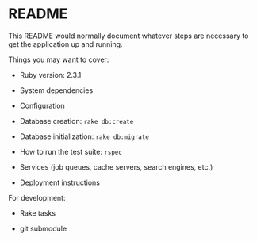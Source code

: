 # README

This README would normally document whatever steps are necessary to get the
application up and running.

Things you may want to cover:

* Ruby version: 2.3.1

* System dependencies

* Configuration

* Database creation: `rake db:create`

* Database initialization: `rake db:migrate`

* How to run the test suite: `rspec`

* Services (job queues, cache servers, search engines, etc.)

* Deployment instructions

For development:

* Rake tasks

* git submodule
